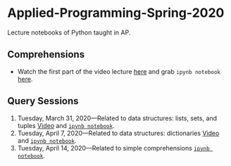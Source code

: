 # Applied-Programming-Spring-2020
Lecture notebooks of Python taught in AP.



## Comprehensions
- Watch the first part of the video lecture [here](https://youtu.be/styO04BaVnM) and grab `ipynb notebook` [here](https://github.com/MuhammadYaseenKhan/Applied-Programming-Spring-2020/blob/master/Comprehension-1of2.ipynb).


## Query Sessions
 1. Tuesday, March 31, 2020—Related to data structures: lists, sets, and tuples [Video](https://www.youtube.com/watch?v=ZSk63Wjm8UE) and [`ipynb notebook`](https://github.com/MuhammadYaseenKhan/Applied-Programming-Spring-2020/blob/master/Query-Session-1.ipynb).
 2. Tuesday, April 7, 2020—Related to data structures: dictionaries [Video](https://www.youtube.com/watch?v=WMp2OHHo2wY) and [`ipynb notebook`](https://github.com/MuhammadYaseenKhan/Applied-Programming-Spring-2020/blob/master/Query-Session-2.ipynb).
 3. Tuesday, April 14, 2020—Related to simple comprehensions [`ipynb notebook`](https://github.com/MuhammadYaseenKhan/Applied-Programming-Spring-2020/blob/master/Query-Session-3.ipynb).
